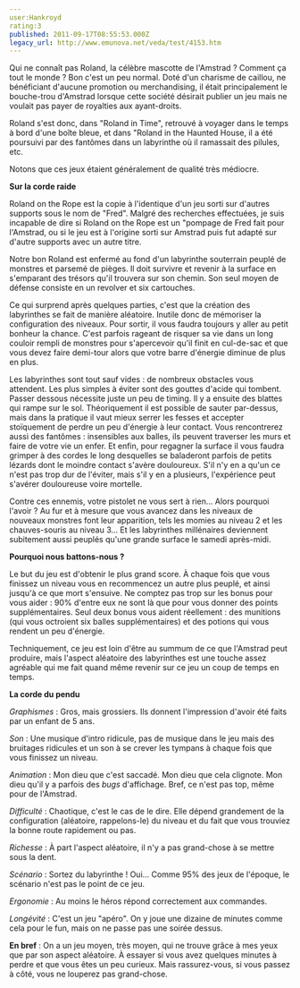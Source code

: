 ```yaml
---
user:Hankroyd
rating:3
published: 2011-09-17T08:55:53.000Z
legacy_url: http://www.emunova.net/veda/test/4153.htm
---
```

Qui ne connaît pas Roland, la célèbre mascotte de l'Amstrad ? Comment ça tout le monde ? Bon c'est un peu normal. Doté d'un charisme de caillou, ne bénéficiant d'aucune promotion ou merchandising, il était principalement le bouche-trou d'Amstrad lorsque cette société désirait publier un jeu mais ne voulait pas payer de royalties aux ayant-droits.  

Roland s'est donc, dans "Roland in Time", retrouvé à voyager dans le temps à bord d'une boîte bleue, et dans "Roland in the Haunted House, il a été poursuivi par des fantômes dans un labyrinthe où il ramassait des pilules, etc.  

  

Notons que ces jeux étaient généralement de qualité très médiocre.  

  

  

**Sur la corde raide**  

  

Roland on the Rope est la copie à l'identique d'un jeu sorti sur d'autres supports sous le nom de "Fred". Malgré des recherches effectuées, je suis incapable de dire si Roland on the Rope est un "pompage de Fred fait pour l'Amstrad, ou si le jeu est à l'origine sorti sur Amstrad puis fut adapté sur d'autre supports avec un autre titre.  

  

Notre bon Roland est enfermé au fond d'un labyrinthe souterrain peuplé de monstres et parsemé de pièges. Il doit survivre et revenir à la surface en s'emparant des trésors qu'il trouvera sur son chemin. Son seul moyen de défense consiste en un revolver et six cartouches.  

  

Ce qui surprend après quelques parties, c'est que la création des labyrinthes se fait de manière aléatoire. Inutile donc de mémoriser la configuration des niveaux. Pour sortir, il vous faudra toujours y aller au petit bonheur la chance. C'est parfois rageant de risquer sa vie dans un long couloir rempli de monstres pour s'apercevoir qu'il finit en cul-de-sac et que vous devez faire demi-tour alors que votre barre d'énergie diminue de plus en plus.  

  

Les labyrinthes sont tout sauf vides : de nombreux obstacles vous attendent. Les plus simples à éviter sont des gouttes d'acide qui tombent. Passer dessous nécessite juste un peu de timing. Il y a ensuite des blattes qui rampe sur le sol. Théoriquement il est possible de sauter par-dessus, mais dans la pratique il vaut mieux serrer les fesses et accepter stoïquement de perdre un peu d'énergie à leur contact. Vous rencontrerez aussi des fantômes : insensibles aux balles, ils peuvent traverser les murs et faire de votre vie un enfer. Et enfin, pour regagner la surface il vous faudra grimper à des cordes le long desquelles se baladeront parfois de petits lézards dont le moindre contact s'avère douloureux. S'il n'y en a qu'un ce n'est pas trop dur de l'éviter, mais s'il y en a plusieurs, l'expérience peut s'avérer douloureuse voire mortelle.  

Contre ces ennemis, votre pistolet ne vous sert à rien... Alors pourquoi l'avoir ? Au fur et à mesure que vous avancez dans les niveaux de nouveaux monstres font leur apparition, tels les momies au niveau 2 et les chauves-souris au niveau 3... Et les labyrinthes millénaires deviennent subitement aussi peuplés qu'une grande surface le samedi après-midi.  

  

  

**Pourquoi nous battons-nous ?**  

  

Le but du jeu est d'obtenir le plus grand score. À chaque fois que vous finissez un niveau vous en recommencez un autre plus peuplé, et ainsi jusqu'à ce que mort s'ensuive. Ne comptez pas trop sur les bonus pour vous aider : 90% d'entre eux ne sont là que pour vous donner des points supplémentaires. Seul deux bonus vous aident réellement : des munitions (qui vous octroient six balles supplémentaires) et des potions qui vous rendent un peu d'énergie.  

  

Techniquement, ce jeu est loin d'être au summum de ce que l'Amstrad peut produire, mais l'aspect aléatoire des labyrinthes est une touche assez agréable qui me fait quand même revenir sur ce jeu un coup de temps en temps.  

  

  

**La corde du pendu**  

  

_Graphismes_ : Gros, mais grossiers. Ils donnent l'impression d'avoir été faits par un enfant de 5 ans.  

  

_Son_ : Une musique d'intro ridicule, pas de musique dans le jeu mais des bruitages ridicules et un son à se crever les tympans à chaque fois que vous finissez un niveau.  

  

_Animation_ : Mon dieu que c'est saccadé. Mon dieu que cela clignote. Mon dieu qu'il y a parfois des _bugs_ d'affichage. Bref, ce n'est pas top, même pour de l'Amstrad.  

  

_Difficulté_ : Chaotique, c'est le cas de le dire. Elle dépend grandement de la configuration (aléatoire, rappelons-le) du niveau et du fait que vous trouviez la bonne route rapidement ou pas.  

  

_Richesse_ : À part l'aspect aléatoire, il n'y a pas grand-chose à se mettre sous la dent.  

  

_Scénario_ : Sortez du labyrinthe ! Oui... Comme 95% des jeux de l'époque, le scénario n'est pas le point de ce jeu.  

  

_Ergonomie_ : Au moins le héros répond correctement aux commandes.  

  

_Longévité_ : C'est un jeu "apéro". On y joue une dizaine de minutes comme cela pour le fun, mais on ne passe pas une soirée dessus.  

  

  

**En bref** : On a un jeu moyen, très moyen, qui ne trouve grâce à mes yeux que par son aspect aléatoire. À essayer si vous avez quelques minutes à perdre et que vous êtes un peu curieux. Mais rassurez-vous, si vous passez à côté, vous ne louperez pas grand-chose.